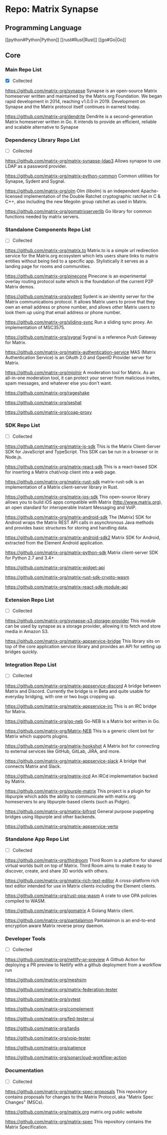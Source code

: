 # Repo: Matrix Synapse
## Programming Language
[[python#Python|Python]] [[rust#Rust|Rust]] [[go#Go|Go]] 
## Core

### Main Repo List

- [X] Collected

https://github.com/matrix-org/synapse
Synapse is an open-source Matrix homeserver written and maintained by the Matrix.org Foundation. We began rapid development in 2014, reaching v1.0.0 in 2019. Development on Synapse and the Matrix protocol itself continues in earnest today.

https://github.com/matrix-org/dendrite
Dendrite is a second-generation Matrix homeserver written in Go. It intends to provide an efficient, reliable and scalable alternative to Synapse

### Dependency Library Repo List

- [ ] Collected

https://github.com/matrix-org/matrix-synapse-ldap3
Allows synapse to use LDAP as a password provider.

https://github.com/matrix-org/matrix-python-common
Common utilities for Synapse, Sydent and Sygnal.

https://github.com/matrix-org/olm
Olm (libolm) is an independent Apache-licensed implementation of the Double Ratchet cryptographic ratchet in C & C++, also including the new Megolm group ratchet as used in Matrix.

https://github.com/matrix-org/gomatrixserverlib
Go library for common functions needed by matrix servers.

### Standalone Components Repo List

- [ ] Collected

https://github.com/matrix-org/matrix.to
Matrix.to is a simple url redirection service for the Matrix.org ecosystem which lets users share links to matrix entities without being tied to a specific app. Stylistically it serves as a landing page for rooms and communities.

https://github.com/matrix-org/pinecone
Pinecone is an experimental overlay routing protocol suite which is the foundation of the current P2P Matrix demos.

https://github.com/matrix-org/sydent
Sydent is an identity server for the Matrix communications protocol. It allows Matrix users to prove that they own an email address or phone number, and allows _other_ Matrix users to look them up using that email address or phone number.

https://github.com/matrix-org/sliding-sync
Run a sliding sync proxy. An implementation of MSC3575.

https://github.com/matrix-org/sygnal
Sygnal is a reference Push Gateway for Matrix.

https://github.com/matrix-org/matrix-authentication-service
MAS (Matrix Authentication Service) is an OAuth 2.0 and OpenID Provider server for Matrix.

https://github.com/matrix-org/mjolnir
A moderation tool for Matrix. As an all-in-one moderation tool, it can protect your server from malicious invites, spam messages, and whatever else you don't want.

https://github.com/matrix-org/rageshake

https://github.com/matrix-org/seshat

https://github.com/matrix-org/coap-proxy

### SDK Repo List

- [ ] Collected

https://github.com/matrix-org/matrix-js-sdk
This is the Matrix Client-Server SDK for JavaScript and TypeScript. This SDK can be run in a browser or in Node.js.

https://github.com/matrix-org/matrix-react-sdk
This is a react-based SDK for inserting a Matrix chat/voip client into a web page.

https://github.com/matrix-org/matrix-rust-sdk
matrix-rust-sdk is an implementation of a Matrix client-server library in Rust.

https://github.com/matrix-org/matrix-ios-sdk
This open-source library allows you to build iOS apps compatible with Matrix (http://www.matrix.org), an open standard for interoperable Instant Messaging and VoIP.

https://github.com/matrix-org/matrix-android-sdk
The [Matrix] SDK for Android wraps the Matrix REST API calls in asynchronous Java methods and provides basic structures for storing and handling data.

https://github.com/matrix-org/matrix-android-sdk2
Matrix SDK for Android, extracted from the Element Android application.

https://github.com/matrix-org/matrix-python-sdk
Matrix client-server SDK for Python 2.7 and 3.4+

https://github.com/matrix-org/matrix-widget-api

https://github.com/matrix-org/matrix-rust-sdk-crypto-wasm

https://github.com/matrix-org/matrix-react-sdk-module-api

### Extension Repo List

- [ ] Collected

https://github.com/matrix-org/synapse-s3-storage-provider
This module can be used by synapse as a storage provider, allowing it to fetch and store media in Amazon S3.

https://github.com/matrix-org/matrix-appservice-bridge
This library sits on top of the core application service library and provides an API for setting up bridges quickly.

### Integration Repo List

- [ ] Collected

https://github.com/matrix-org/matrix-appservice-discord
A bridge between Matrix and Discord. Currently the bridge is in Beta and quite usable for everyday bridging, with one or two bugs cropping up.

https://github.com/matrix-org/matrix-appservice-irc
This is an IRC bridge for Matrix.

https://github.com/matrix-org/go-neb
Go-NEB is a Matrix bot written in Go.

https://github.com/matrix-org/Matrix-NEB
This is a generic client bot for Matrix which supports plugins.

https://github.com/matrix-org/matrix-hookshot
A Matrix bot for connecting to external services like GitHub, GitLab, JIRA, and more.

https://github.com/matrix-org/matrix-appservice-slack
A bridge that connects Matrix and Slack.

https://github.com/matrix-org/matrix-ircd
An IRCd implementation backed by Matrix.

https://github.com/matrix-org/purple-matrix
This project is a plugin for libpurple which adds the ability to communicate with matrix.org homeservers to any libpurple-based clients (such as Pidgin).

https://github.com/matrix-org/matrix-bifrost
General purpose puppeting bridges using libpurple and other backends.

https://github.com/matrix-org/matrix-appservice-verto

### Standalone App Repo List

- [ ] Collected

https://github.com/matrix-org/thirdroom
Third Room is a platform for shared virtual worlds built on top of Matrix. Third Room aims to make it easy to discover, create, and share 3D worlds with others.

https://github.com/matrix-org/matrix-rich-text-editor
A cross-platform rich text editor intended for use in Matrix clients including the Element clients.

https://github.com/matrix-org/rust-opa-wasm
A crate to use OPA policies compiled to WASM.

https://github.com/matrix-org/gomatrix
A Golang Matrix client.

https://github.com/matrix-org/pantalaimon
Pantalaimon is an end-to-end encryption aware Matrix reverse proxy daemon.

### Developer Tools

- [ ] Collected

https://github.com/matrix-org/netlify-pr-preview
A Github Action for deploying a PR preview to Netlify with a github deployment from a workflow run

https://github.com/matrix-org/meshsim

https://github.com/matrix-org/matrix-federation-tester

https://github.com/matrix-org/sytest

https://github.com/matrix-org/complement

https://github.com/matrix-org/fed-tester-ui

https://github.com/matrix-org/tardis

https://github.com/matrix-org/voip-tester

https://github.com/matrix-org/patience

https://github.com/matrix-org/sonarcloud-workflow-action

### Documentation

- [ ] Collected

https://github.com/matrix-org/matrix-spec-proposals
This repository contains proposals for changes to the Matrix Protocol, aka "Matrix Spec Changes" (MSCs).

https://github.com/matrix-org/matrix.org
matrix.org public website

https://github.com/matrix-org/matrix-spec
This repository contains the Matrix Specification.
